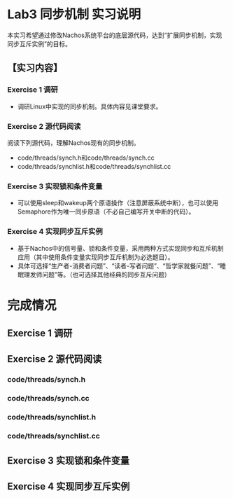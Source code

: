 # Lab3 同步机制 实习说明

本实习希望通过修改Nachos系统平台的底层源代码，达到“扩展同步机制，实现同步互斥实例”的目标。

## 【实习内容】
### Exercise 1  调研
- 调研Linux中实现的同步机制。具体内容见课堂要求。

### Exercise 2  源代码阅读
阅读下列源代码，理解Nachos现有的同步机制。
- code/threads/synch.h和code/threads/synch.cc
- code/threads/synchlist.h和code/threads/synchlist.cc

### Exercise 3  实现锁和条件变量
- 可以使用sleep和wakeup两个原语操作（注意屏蔽系统中断），也可以使用Semaphore作为唯一同步原语（不必自己编写开关中断的代码）。

### Exercise 4  实现同步互斥实例
- 基于Nachos中的信号量、锁和条件变量，采用两种方式实现同步和互斥机制应用（其中使用条件变量实现同步互斥机制为必选题目）。
- 具体可选择“生产者-消费者问题”、“读者-写者问题”、“哲学家就餐问题”、“睡眠理发师问题”等。（也可选择其他经典的同步互斥问题）

# 完成情况
## Exercise 1  调研

## Exercise 2  源代码阅读
### code/threads/synch.h
### code/threads/synch.cc
### code/threads/synchlist.h
### code/threads/synchlist.cc

## Exercise 3  实现锁和条件变量

## Exercise 4  实现同步互斥实例